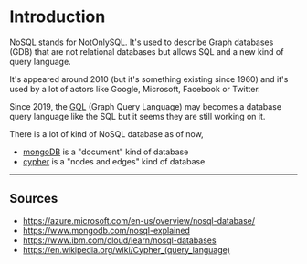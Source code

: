 # Introduction

NoSQL stands for NotOnlySQL. It's used to describe
Graph databases (GDB) that are not
relational databases but allows SQL and a new kind
of query language.

It's appeared around 2010 (but it's something existing
since 1960) and it's used by
a lot of actors like Google, Microsoft, Facebook
or Twitter.

Since 2019, the [GQL](https://en.wikipedia.org/wiki/Graph_Query_Language)
(Graph Query Language) may becomes a database query language
like the SQL but it seems they are still working on it.

There is a lot of kind of NoSQL database as of now,

* [mongoDB](https://www.mongodb.com/) is a "document" kind of database
* [cypher](https://neo4j.com/developer/cypher/) is a "nodes and edges" kind of database

<hr class="sr">

## Sources

* <https://azure.microsoft.com/en-us/overview/nosql-database/>
* <https://www.mongodb.com/nosql-explained>
* <https://www.ibm.com/cloud/learn/nosql-databases>
* <https://en.wikipedia.org/wiki/Cypher_(query_language)>